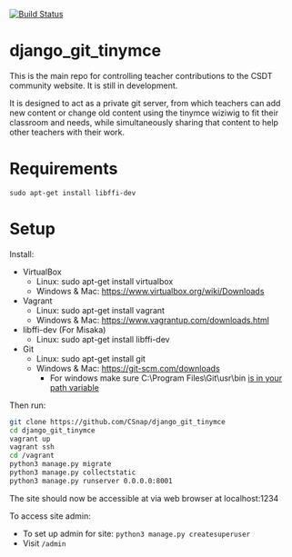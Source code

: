[![Build Status](https://travis-ci.org/CSDTs/django_git_tinymce.svg?branch=master)](https://travis-ci.org/CSnap/django_git_tinymce)

# django_git_tinymce
This is the main repo for controlling teacher contributions to the CSDT community website. It is still in development.

It is designed to act as a private git server, from which teachers can add new content or change old content using the tinymce wiziwig to fit their classroom and needs, while simultaneously sharing that content to help other teachers with their work.

# Requirements
```
sudo apt-get install libffi-dev
```

# Setup

Install:
* VirtualBox
  * Linux: sudo apt-get install virtualbox
  * Windows & Mac: https://www.virtualbox.org/wiki/Downloads
* Vagrant
  * Linux: sudo apt-get install vagrant
  * Windows & Mac: https://www.vagrantup.com/downloads.html
* libffi-dev (For Misaka)
  * Linux: sudo apt-get install libffi-dev
* Git
  * Linux: sudo apt-get install git
  * Windows & Mac: https://git-scm.com/downloads
    * For windows make sure C:\Program Files\Git\usr\bin [is in your path variable](http://www.computerhope.com/issues/ch000549.htm)


Then run:
```bash
git clone https://github.com/CSnap/django_git_tinymce
cd django_git_tinymce
vagrant up
vagrant ssh
cd /vagrant
python3 manage.py migrate
python3 manage.py collectstatic
python3 manage.py runserver 0.0.0.0:8001
```

The site should now be accessible at via web browser at localhost:1234

To access site admin:

- To set up admin for site: ```python3 manage.py createsuperuser```
- Visit ```/admin```

